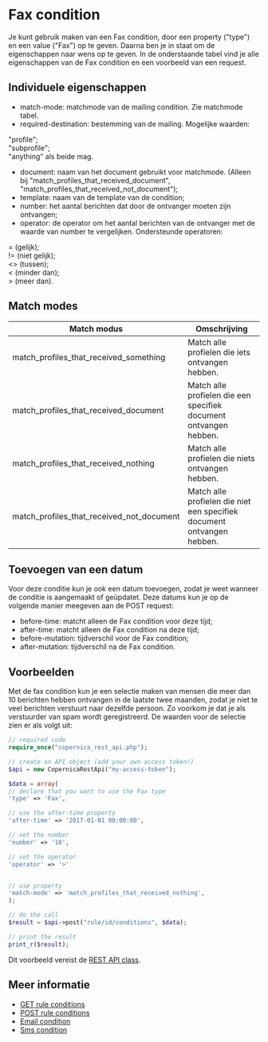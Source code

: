 # Fax condition

Je kunt gebruik maken van een Fax condition, door een property ("type")
en een value ("Fax") op te geven. Daarna ben je in staat om de 
eigenschappen naar wens op te geven. In de onderstaande tabel vind je alle 
eigenschappen van de Fax condition en een voorbeeld van een request.


## Individuele eigenschappen

* match-mode: 					matchmode van de mailing condition. Zie matchmode tabel.
* required-destination: 		bestemming van de mailing. Mogelijke waarden:

"profile"; <br>
"subprofile"; <br>
"anything" als beide mag.

* document: 					naam van het document gebruikt voor matchmode. (Alleen bij "match_profiles_that_received_document", "match_profiles_that_received_not_document");
* template: 					naam van de template van de condition;
* number: 						het aantal berichten dat door de ontvanger moeten zijn ontvangen;
* operator: 					de operator om het aantal berichten van de ontvanger met de waarde van number te vergelijken. Ondersteunde operatoren:

= (gelijk); <br>
\!= (niet gelijk); <br>
<\> (tussen); <br>
< (minder dan); <br>
\> (meer dan).


## Match modes

| Match modus                               | Omschrijving                                                           |
|-------------------------------------------|------------------------------------------------------------------------|
| match_profiles_that_received_something    | Match alle profielen die iets ontvangen hebben.                        |
| match_profiles_that_received_document     | Match alle profielen die een specifiek document ontvangen hebben.      |
| match_profiles_that_received_nothing      | Match alle profielen die niets ontvangen hebben.                       |
| match_profiles_that_received_not_document | Match alle profielen die niet een specifiek document ontvangen hebben. |


## Toevoegen van een datum

Voor deze conditie kun je ook een datum toevoegen, zodat je weet wanneer de
conditie is aangemaakt of geüpdatet. Deze datums kun je op de volgende manier
meegeven aan de POST request:

* before-time:          matcht alleen de Fax condition voor deze tijd;
* after-time:           matcht alleen de Fax condition na deze tijd;
* before-mutation:      tijdverschil voor de Fax condition;
* after-mutation:       tijdverschil na de Fax condition.


## Voorbeelden

Met de fax condition kun je een selectie maken van mensen die meer dan 
10 berichten hebben ontvangen in de laatste twee maanden, zodat je niet 
te veel berichten verstuurt naar dezelfde persoon. Zo voorkom je dat je 
als verstuurder van spam wordt geregistreerd.  De waarden voor de selectie
zien er als volgt uit:

```php
// required code
require_once("copernica_rest_api.php");

// create an API object (add your own access token!)
$api = new CopernicaRestApi("my-access-token");

$data = array(
// declare that you want to use the Fax type
'type' => 'Fax',

// use the after-time property
'after-time' => '2017-01-01 00:00:00',

// set the number
'number' => '10',

// set the operator
'operator' => '>'


// use property
'match-mode' => 'match_profiles_that_received_nothing',
);

// do the call
$result = $api->post("rule/id/conditions", $data);

// print the result
print_r($result);
```

Dit voorbeeld vereist de [REST API class](./rest-php).

## Meer informatie

* [GET rule conditions](rest-get-rule-conditions)
* [POST rule conditions](rest-post-rule-conditions)
* [Email condition](rest-condition-type-email)
* [Sms condition](rest-condition-type-sms)
